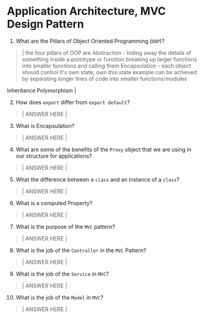 # Application Architecture, MVC Design Pattern
01. What are the Pillars of Object Oriented Programming (`OOP`)?
  
  > | the four pillars of OOP are
  Abstraction - hiding away the details of something inside a prototype or function
  breaking up larger functions into smaller functions and calling them
  Encapsulation - each object should control it's own state, own this.state example
  can be achieved by separating longer lines of code into smaller functions/modules
  
  Inheritance
  Polymorphism
    |

02. How does `export` differ from `export default`?
  
  > | ANSWER HERE |

03. What is Encapsulation?
  
  > | ANSWER HERE |

04. What are some of the benefits of the `Proxy` object that we are using in our structure for applications?
  
  > | ANSWER HERE |

05. What the difference between a `class` and an instance of a `class`?
  
  > | ANSWER HERE |

06. What is a computed Property?
  
  > | ANSWER HERE |

07. What is the purpose of the `MVC` pattern?
  
  > | ANSWER HERE |

08. What is the job of the `Controller` in the `MVC` Pattern?
  
  > | ANSWER HERE |

09. What is the job of the `Service` in `MVC`?
  
  > | ANSWER HERE |

10. What is the job of the `Model` in `MVC`?
  
  > | ANSWER HERE |
